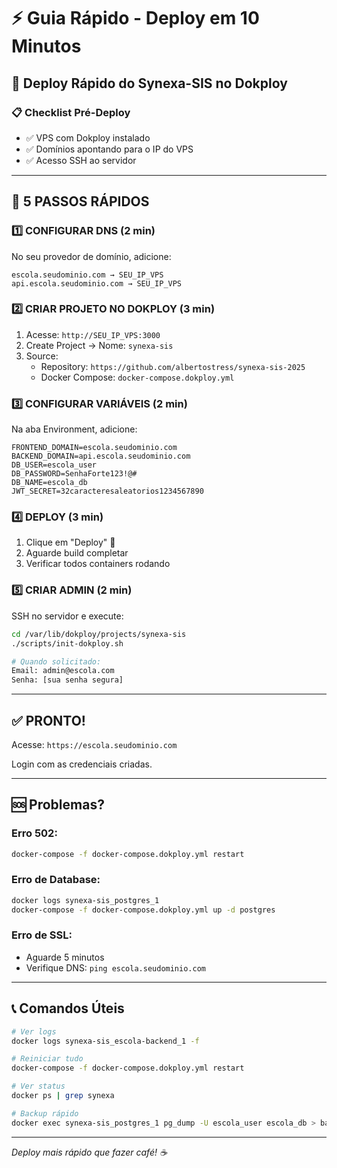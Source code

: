 # ⚡ Guia Rápido - Deploy em 10 Minutos

## 🎯 Deploy Rápido do Synexa-SIS no Dokploy

### 📋 Checklist Pré-Deploy

- ✅ VPS com Dokploy instalado
- ✅ Domínios apontando para o IP do VPS
- ✅ Acesso SSH ao servidor

---

## 🚀 5 PASSOS RÁPIDOS

### 1️⃣ CONFIGURAR DNS (2 min)

No seu provedor de domínio, adicione:

```
escola.seudominio.com → SEU_IP_VPS
api.escola.seudominio.com → SEU_IP_VPS
```

### 2️⃣ CRIAR PROJETO NO DOKPLOY (3 min)

1. Acesse: `http://SEU_IP_VPS:3000`
2. Create Project → Nome: `synexa-sis`
3. Source:
   - Repository: `https://github.com/albertostress/synexa-sis-2025`
   - Docker Compose: `docker-compose.dokploy.yml`

### 3️⃣ CONFIGURAR VARIÁVEIS (2 min)

Na aba Environment, adicione:

```env
FRONTEND_DOMAIN=escola.seudominio.com
BACKEND_DOMAIN=api.escola.seudominio.com
DB_USER=escola_user
DB_PASSWORD=SenhaForte123!@#
DB_NAME=escola_db
JWT_SECRET=32caracteresaleatorios1234567890
```

### 4️⃣ DEPLOY (3 min)

1. Clique em "Deploy" 🚀
2. Aguarde build completar
3. Verificar todos containers rodando

### 5️⃣ CRIAR ADMIN (2 min)

SSH no servidor e execute:

```bash
cd /var/lib/dokploy/projects/synexa-sis
./scripts/init-dokploy.sh

# Quando solicitado:
Email: admin@escola.com
Senha: [sua senha segura]
```

---

## ✅ PRONTO!

Acesse: `https://escola.seudominio.com`

Login com as credenciais criadas.

---

## 🆘 Problemas?

### Erro 502:
```bash
docker-compose -f docker-compose.dokploy.yml restart
```

### Erro de Database:
```bash
docker logs synexa-sis_postgres_1
docker-compose -f docker-compose.dokploy.yml up -d postgres
```

### Erro de SSL:
- Aguarde 5 minutos
- Verifique DNS: `ping escola.seudominio.com`

---

## 📞 Comandos Úteis

```bash
# Ver logs
docker logs synexa-sis_escola-backend_1 -f

# Reiniciar tudo
docker-compose -f docker-compose.dokploy.yml restart

# Ver status
docker ps | grep synexa

# Backup rápido
docker exec synexa-sis_postgres_1 pg_dump -U escola_user escola_db > backup.sql
```

---

*Deploy mais rápido que fazer café! ☕*